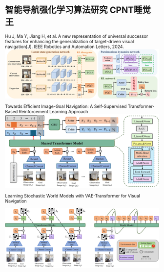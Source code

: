 # 智能导航强化学习算法研究  CPNT睡觉王
Hu J, Ma Y, Jiang H, et al. A new representation of universal successor features for enhancing the generalization of target-driven visual navigation[J]. IEEE Robotics and Automation Letters, 2024.
![Example Image](SF.jpg) 



Towards Efficient Image-Goal Navigation: A Self-Supervised Transformer-Based Reinforcement Learning Approach
![Example Image](Masked.jpg) 


Learning Stochastic World Models with VAE-Transformer for Visual Navigation


![Example Image](Network.jpg) 

